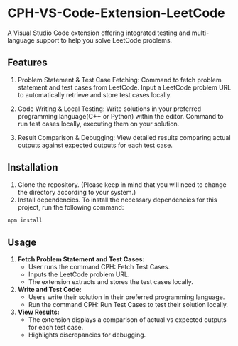 # CPH-VS-Code-Extension-LeetCode

A Visual Studio Code extension offering integrated testing and multi-language support to help you solve LeetCode problems.

## Features

1) Problem Statement & Test Case Fetching:
  Command to fetch problem statement and test cases from LeetCode.
  Input a LeetCode problem URL to automatically retrieve and store test cases locally.

2) Code Writing & Local Testing:
  Write solutions in your preferred programming language(C++ or Python) within the editor.
  Command to run test cases locally, executing them on your solution.

3) Result Comparison & Debugging:
  View detailed results comparing actual outputs against expected outputs for each test case.

## Installation

1) Clone the repository.
(Please keep in mind that you will need to change the directory according to your system.)
2) Install dependencies.
To install the necessary dependencies for this project, run the following command:

```bash
npm install
```

## Usage

1. **Fetch Problem Statement and Test Cases:**
    - User runs the command CPH: Fetch Test Cases.
    - Inputs the LeetCode problem URL.
    - The extension extracts and stores the test cases locally.
2. **Write and Test Code:**
    - Users write their solution in their preferred programming language.
    - Run the command CPH: Run Test Cases to test their solution locally.
3. **View Results:**
    - The extension displays a comparison of actual vs expected outputs for each test case.
    - Highlights discrepancies for debugging.

